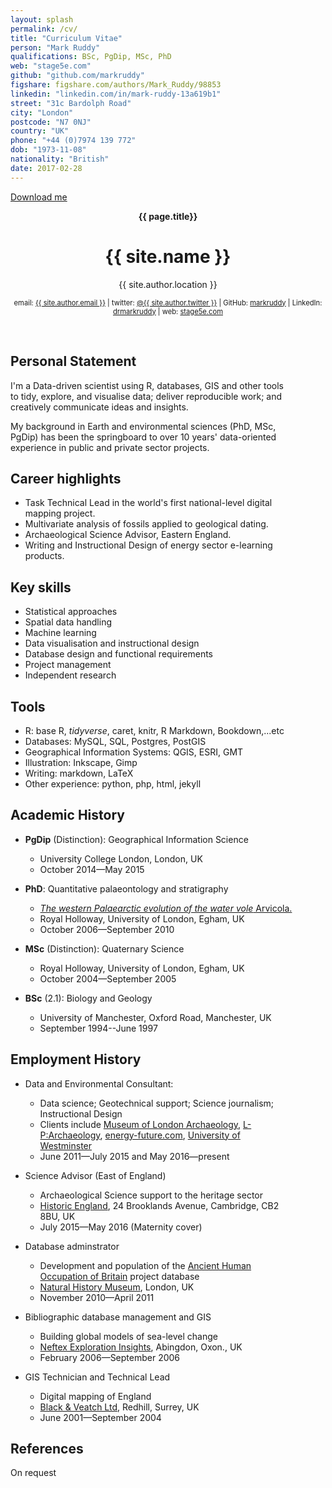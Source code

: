 ```yaml
---
layout: splash
permalink: /cv/
title: "Curriculum Vitae"  
person: "Mark Ruddy"
qualifications: BSc, PgDip, MSc, PhD  
web: "stage5e.com"
github: "github.com/markruddy"  
figshare: figshare.com/authors/Mark_Ruddy/98853
linkedin: "linkedin.com/in/mark-ruddy-13a619b1"
street: "31c Bardolph Road"  
city: "London"  
postcode: "N7 0NJ"  
country: "UK"  
phone: "+44 (0)7974 139 772"  
dob: "1973-11-08"
nationality: "British"
date: 2017-02-28 
--- 
```



<a href="https://rawgit.com/markruddy/stage5e_files/master/cv-mark-ruddy-data-scientist_2017-03-08.pdf" download>Download me</a>

<div style=" text-align: center">
<p><b>{{ page.title}}</b></p>



<h1>{{ site.name }}</h1>


<p>
    {{ site.author.location }}<br/>
</p>

</div>


<div style=" text-align: center; font-size: 80%">

email: <a href="mailto:{{ site.author.email }}">{{ site.author.email }}</a> | twitter: <a href="https://twitter.com/{{ site.twitter.username }}">@{{ site.author.twitter }}</a> | GitHub: <a href="http://github.com/{{ site.author.github }}">markruddy</a> | LinkedIn: <a href="https://www.linkedin.com/in/{{ author.linkedin }}">drmarkruddy</a> | web: <a href="http://www.stage5e.com/">stage5e.com</a>

</div>

<div style="float:left; font-size: 100%; margin-top: 20px; width: 90%" markdown="1">  


## Personal Statement

I'm a Data-driven scientist using R, databases, GIS and other tools to tidy, explore, and visualise data; deliver reproducible work; and creatively communicate ideas and insights.

My background in Earth and environmental sciences (PhD, MSc, PgDip) has been the springboard to over 10 years' data-oriented experience in public and private sector projects.

## Career highlights

* Task Technical Lead in the world's first national-level digital mapping project.
* Multivariate analysis of fossils applied to geological dating.
* Archaeological Science Advisor, Eastern England.
* Writing and Instructional Design of energy sector e-learning products.

## Key skills

* Statistical approaches
* Spatial data handling
* Machine learning
* Data visualisation and instructional design
* Database design and functional requirements
* Project management
* Independent research

## Tools

* R: base R, *tidyverse*, caret, knitr, R Markdown, Bookdown,...etc
* Databases: MySQL, SQL, Postgres, PostGIS
* Geographical Information Systems: QGIS, ESRI, GMT
* Illustration: Inkscape, Gimp
* Writing: markdown, LaTeX
* Other experience: python, php, html, jekyll


## Academic History

* **PgDip** (Distinction):&nbsp;Geographical Information Science
    * University College London, London, UK  
    * October 2014—May 2015

* **PhD**:&nbsp;Quantitative palaeontology and stratigraphy
    * [*The western Palaearctic evolution of the water vole* Arvicola.](http://dx.doi.org/10.6084/m9.figshare.94392)
    * Royal Holloway, University of London, Egham, UK  
    * October 2006—September 2010

* **MSc** (Distinction):&nbsp;Quaternary Science
    * Royal Holloway, University of London, Egham, UK  
    * October 2004—September 2005

* **BSc** (2.1):&nbsp;Biology and Geology
    * University of Manchester, Oxford Road, Manchester, UK
    * September 1994--June 1997


## Employment History

* Data and Environmental Consultant:
    * Data science; Geotechnical support; Science journalism; Instructional Design
    * Clients include [Museum of London Archaeology](http://www.mola.org.uk/), [L-P:Archaeology](http://www.lparchaeology.com/cms/), [energy-future.com](http://energy-future.com), [University of Westminster](https://www.westminster.ac.uk/)
    * June 2011—July 2015 and May 2016—present

* Science Advisor (East of England)
    * Archaeological Science support to the heritage sector
    * [Historic England](http://www.historicengland.org.uk/advice/technical-advice/archaeological-science/science-advisors/), 24 Brooklands Avenue, Cambridge, CB2 8BU, UK 
    * July 2015—May 2016 (Maternity cover)

* Database adminstrator
    * Development and population of the [Ancient Human Occupation of Britain](http://www.ahobproject.org/) project database
    * [Natural History Museum](http://www.nhm.ac.uk/), London, UK
    * November 2010—April 2011

* Bibliographic database management and GIS
    * Building global models of sea-level change
    * [Neftex Exploration Insights](http://www.neftex.com/), Abingdon, Oxon., UK
    * February 2006—September 2006

* GIS Technician and Technical Lead
    * Digital mapping of England
    * [Black & Veatch Ltd](http://bv.com/), Redhill, Surrey, UK
    * June 2001—September 2004


## References

On request


<!--

## Selected Publications

Brace, S., **Ruddy, M**., Miller, R., Schreve, D., Stewart, J., Barnes, I. (2016). [The colonisation history of British water vole (*Arvicola amphibius*[L., 1758]): origins and development of the Celtic Fringe.](http://rspb.royalsocietypublishing.org/content/283/1829/20160130) *Proceedings of the Royal Society of London B: Biological Sciences* 283 (1829). doi:10.1098/rspb.2016.0130.

**Ruddy, M**. (2013). The hills (and seas) are alive with the sounds of seismic, in: *How the Energy Industry Works: The Ultimate Guide to Energy*. Silverstone Communications Ltd (Energy Future), pp. 26–29.

**Ruddy, M**. (2012) Methane Hydrates: Ice on Fire. In: *Everything You Wanted to Know About Gas ... but Were Afraid to Ask*. Produced for the 25th World Gas Conference -- Kuala Lumpur. Silverstone Communications Ltd (Energy Future). pp. 86–89.

Polly, P. D., Killick, L., and **Ruddy, M**. (2011). [Using left-right asymmetry to estimate non-genetic variation in vole teeth (Arvicolinae, Muroidae, Rodentia).](http://palaeo-electronica.org/2011_3/24_polly/index.html) *Palaeontologia Electronica*, 14(3; 41A).
-->  
</div>












